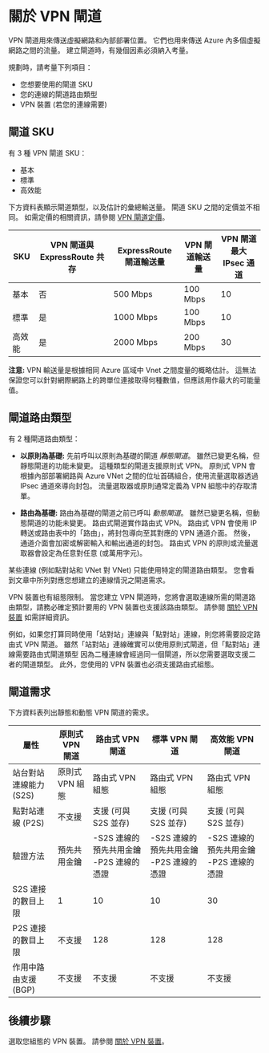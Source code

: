 <properties 
   pageTitle="關於虛擬網路跨單位連線的 VPN 閘道 | Microsoft Azure"
   description="了解可用於混合式組態之跨單位連線的 VPN 閘道。 本文涵蓋閘道 SKU (基本、標準和高效能)、VPN 閘道 SKU、VPN 閘道與 ExpressRoute 共存組態、閘道路由類型 (靜態、動態、原則式、路由式)，以及虛擬網路連線的閘道需求。"
   services="vpn-gateway"
   documentationCenter="na"
   authors="cherylmc"
   manager="carolz"
   editor="tysonn" />
<tags 
   ms.service="vpn-gateway"
   ms.devlang="na"
   ms.topic="article"
   ms.tgt_pltfrm="na"
   ms.workload="infrastructure-services"
   ms.date="12/15/2015"
   ms.author="cherylmc" />

# 關於 VPN 閘道

VPN 閘道用來傳送虛擬網路和內部部署位置。 它們也用來傳送 Azure 內多個虛擬網路之間的流量。 建立閘道時，有幾個因素必須納入考量。
 
規劃時，請考量下列項目：

- 您想要使用的閘道 SKU
- 您的連線的閘道路由類型
- VPN 裝置 (若您的連線需要)

## 閘道 SKU

有 3 種 VPN 閘道 SKU：

- 基本
- 標準
- 高效能

下方資料表顯示閘道類型，以及估計的彙總輸送量。 
閘道 SKU 之間的定價並不相同。 如需定價的相關資訊，請參閱 [VPN 閘道定價](http://azure.microsoft.com/pricing/details/vpn-gateway/)。

| SKU         | VPN 閘道與 ExpressRoute 共存 | ExpressRoute 閘道輸送量 | VPN 閘道輸送量 | VPN 閘道最大 IPsec 通道 |
|-------------|-----------------------------------|---------------------------------|------------------------|-------------------------------|
| 基本       | 否                                | 500 Mbps                        | 100 Mbps               | 10                            |
| 標準    | 是                               | 1000 Mbps                       | 100 Mbps               | 10                            |
| 高效能 | 是                               | 2000 Mbps                       | 200 Mbps               | 30                            |

**注意:** VPN 輸送量是根據相同 Azure 區域中 Vnet 之間度量的概略估計。 這無法保證您可以針對網際網路上的跨單位連接取得何種數值，但應該用作最大的可能量值。

## 閘道路由類型

有 2 種閘道路由類型：

- **以原則為基礎:** 先前呼叫以原則為基礎的閘道 *靜態閘道*。 雖然已變更名稱，但靜態閘道的功能未變更。 這種類型的閘道支援原則式 VPN。 原則式 VPN 會根據內部部署網路與 Azure VNet 之間的位址首碼組合，使用流量選取器透過 IPsec 通道來導向封包。 流量選取器或原則通常定義為 VPN 組態中的存取清單。
 
- **路由為基礎:** 路由為基礎的閘道之前已呼叫 *動態閘道*。 雖然已變更名稱，但動態閘道的功能未變更。 路由式閘道實作路由式 VPN。 路由式 VPN 會使用 IP 轉送或路由表中的「路由」，將封包導向至其對應的 VPN 通道介面。 然後，通道介面會加密或解密輸入和輸出通道的封包。 路由式 VPN 的原則或流量選取器會設定為任意對任意 (或萬用字元)。

某些連線 (例如點對站和 VNet 對 VNet) 只能使用特定的閘道路由類型。 您會看到文章中所列對應您想建立的連線情況之閘道需求。 

VPN 裝置也有組態限制。 當您建立 VPN 閘道時，您將會選取連線所需的閘道路由類型，請務必確定預計要用的 VPN 裝置也支援該路由類型。 請參閱 [關於 VPN 裝置](vpn-gateway-about-vpn-devices.md) 如需詳細資訊。

例如，如果您打算同時使用「站對站」連線與「點對站」連線，則您將需要設定路由式 VPN 閘道。 雖然「站對站」連線確實可以使用原則式閘道，但「點對站」連線需要路由式閘道類型 因為二種連線會經過同一個閘道，所以您需要選取支援二者的閘道類型。 此外，您使用的 VPN 裝置也必須支援路由式組態。


## 閘道需求

下方資料表列出靜態和動態 VPN 閘道的需求。


| **屬性**                            | **原則式 VPN 閘道** | **路由式 VPN 閘道**                                       | **標準 VPN 閘道**          | **高效能 VPN 閘道** |
|-----------------------------------------|--------------------------------|-----------------------------------------------------------------------|-----------------------------------|----------------------------------|
|    站台對站連線能力 (S2S)    | 原則式 VPN 組態 | 路由式 VPN 組態                                         | 路由式 VPN 組態     | 路由式 VPN 組態    |
| 點對站連線 (P2S)        | 不支援                  | 支援 (可與 S2S 並存)                                      | 支援 (可與 S2S 並存)  | 支援 (可與 S2S 並存) |
| 驗證方法                   |    預先共用金鑰              | -S2S 連線的預先共用金鑰 -P2S 連線的憑證 | -S2S 連線的預先共用金鑰 -P2S 連線的憑證 | -S2S 連線的預先共用金鑰 -P2S 連線的憑證 |
| S2S 連接的數目上限       | 1                              | 10                                                                    | 10                                | 30                               |
| P2S 連接的數目上限       | 不支援                  | 128                                                                   | 128                               | 128                              |
| 作用中路由支援 (BGP)            | 不支援                  | 不支援                                                         | 不支援                     | 不支援                    |


## 後續步驟

選取您組態的 VPN 裝置。 請參閱 [關於 VPN 裝置](vpn-gateway-about-vpn-devices.md)。





 

